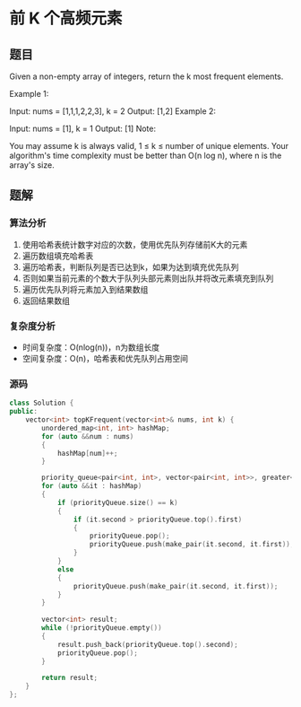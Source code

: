 #  前 K 个高频元素
## 题目
Given a non-empty array of integers, return the k most frequent elements.

Example 1:

Input: nums = [1,1,1,2,2,3], k = 2
Output: [1,2]
Example 2:

Input: nums = [1], k = 1
Output: [1]
Note:

You may assume k is always valid, 1 ≤ k ≤ number of unique elements.
Your algorithm's time complexity must be better than O(n log n), where n is the array's size.

## 题解
### 算法分析
1. 使用哈希表统计数字对应的次数，使用优先队列存储前K大的元素
2. 遍历数组填充哈希表
3. 遍历哈希表，判断队列是否已达到k，如果为达到填充优先队列
4. 否则如果当前元素的个数大于队列头部元素则出队并将改元素填充到队列
5. 遍历优先队列将元素加入到结果数组
6. 返回结果数组
### 复杂度分析
+ 时间复杂度：O(nlog(n))，n为数组长度
+ 空间复杂度：O(n)，哈希表和优先队列占用空间
### 源码
```C++ []
class Solution {
public:
    vector<int> topKFrequent(vector<int>& nums, int k) {
        unordered_map<int, int> hashMap;
        for (auto &&num : nums)
        {
            hashMap[num]++;
        }        

        priority_queue<pair<int, int>, vector<pair<int, int>>, greater<pair<int, int>>> priorityQueue;
        for (auto &&it : hashMap)
        {
            if (priorityQueue.size() == k)
            {
                if (it.second > priorityQueue.top().first)
                {
                    priorityQueue.pop();
                    priorityQueue.push(make_pair(it.second, it.first));
                }                
            }
            else
            {
                priorityQueue.push(make_pair(it.second, it.first));
            }            
        }
        
        vector<int> result;
        while (!priorityQueue.empty())
        {
            result.push_back(priorityQueue.top().second);
            priorityQueue.pop();
        }
        
        return result;
    }
};